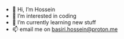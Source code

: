- 👋 Hi, I’m Hossein
- 👀 I’m interested in coding
- 🌱 I’m currently learning new stuff 
- 📫 email me on basiri.hossein@proton.me

<!---
MohammadHosseinBasiri/MohammadHosseinBasiri is a ✨ special ✨ repository because its `README.md` (this file) appears on your GitHub profile.
You can click the Preview link to take a look at your changes.
--->
